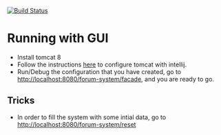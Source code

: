 [![Build Status](https://circleci.com/gh/hagai-lvi/forum.svg?&style=shield&circle-token=531d204907231af5a4d502b6715036d3dab1fb55)](https://circleci.com/gh/hagai-lvi/forum)

# Running with GUI
* Install tomcat 8
* Follow the instructions [here](https://gist.github.com/hagai-lvi/a8b49ddca7555e498389) to configure tomcat with intellij.
* Run/Debug the configuration that you have created, go to [http://localhost:8080/forum-system/facade](http://localhost:8080/forum-system/facade), and you are ready to go.
## Tricks
* In order to fill the system with some intial data, go to [http://localhost:8080/forum-system/reset](http://localhost:8080/forum-system/reset)